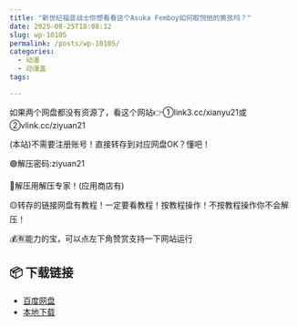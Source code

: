 ```yaml
---
title: "新世纪福音战士你想看看这个Asuka Femboy如何取悦他的男孩吗？"
date: 2025-08-25T18:08:12
slug: wp-10105
permalink: /posts/wp-10105/
categories:
  - 动漫
  - 动漫盖
tags:

---
```


如果两个网盘都没有资源了，看这个网站👉①link3.cc/xianyu21或②vlink.cc/ziyuan21

(本站)不需要注册账号！直接转存到对应网盘OK？懂吧！

🟢解压密码:ziyuan21

🔵解压用解压专家！(应用商店有)

🟡转存的链接网盘有教程！一定要看教程！按教程操作！不按教程操作你不会解压！

💰🈶能力的宝，可以点左下角赞赏支持一下网站运行

## 📦 下载链接
- [百度网盘](https://blziyuan21.com/pay-download/10105?key=118ac3a1d0&down_id=0)
- [本地下载](https://blziyuan21.com/pay-download/10105?key=118ac3a1d0&down_id=1)


